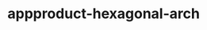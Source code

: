   # appproduct-hexagonal-arch                
            
        
           
       
     
     
       
